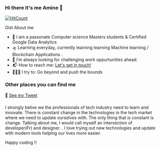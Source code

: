 ### Hi there It's me Amine 👋

[![HitCount](http://hits.dwyl.com/ishan-me/ishan-me.svg)](http://hits.dwyl.com/ishan-me/ishan-me)

Gist About me

- 👀 I am a passonate Computer science Masters students & Certified Google Data Analytics
- 🛸 Learning everyday, currently learning learning Machine learning / Blockchain Applications .
- 🌋 I’m always looking for challenging work oppurtunities ahead.
- 📬 How to reach me: <a href="mailto:amine.rb.ar@gmail.com">Let's get in touch!</a>
- 🧗🏾‍♀️ I try to: Go beyond and push the bounds

### Other places you can find me 

🐣 [See my Tweet](https://twitter.com/rb_amine)


###

I strongly belive we the professionals of tech industry need to learn and innovate. There is constant change in the technologies in the tech market where we need to update ourselves with. The only thing that is constant is change. Talking about me, I would call myself an intersection of developer(Fr) and designer. . I love trying out new technologies and update with modern tools helping our lives more easier.

Happy coding !!

